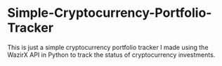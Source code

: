# Simple-Cryptocurrency-Portfolio-Tracker
This is just a simple cryptocurrency portfolio tracker I made using the WazirX API in Python to track the status of cryptocurrency investments.
